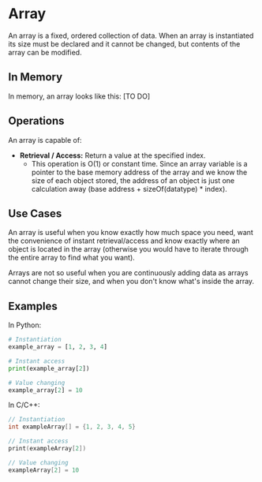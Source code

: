 # Array

An array is a fixed, ordered collection of data. When an array is instantiated its size must be declared and it cannot be changed, but contents of the array can be modified.

## In Memory

In memory, an array looks like this: \[TO DO\]

## Operations

An array is capable of:

* **Retrieval / Access:** Return a value at the specified index.
    * This operation is O(1) or constant time. Since an array variable is a pointer to the base memory address of the array and we know the size of each object stored, the address of an object is just one calculation away (base address + sizeOf(datatype) * index).

## Use Cases

An array is useful when you know exactly how much space you need, want the convenience of instant retrieval/access and know exactly where an object is located in the array (otherwise you would have to iterate through the entire array to find what you want).

Arrays are not so useful when you are continuously adding data as arrays cannot change their size, and when you don't know what's inside the array.

## Examples

In Python:

```python
# Instantiation
example_array = [1, 2, 3, 4]

# Instant access
print(example_array[2])

# Value changing
example_array[2] = 10
```

In C/C++:

```C++
// Instantiation
int exampleArray[] = {1, 2, 3, 4, 5}

// Instant access
print(exampleArray[2])

// Value changing
exampleArray[2] = 10
```

